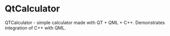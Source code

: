 # QtCalculator
QTCalculator - simple calculator made with QT + QML + C++. Demonstrates integration of C++ with QML.
